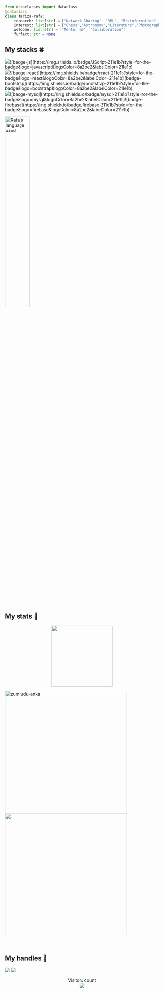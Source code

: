 ```python
from dataclasses import dataclass
@dataclass
class fariza-rafa:
    research: list[str] = ["Network Sharing", "DML", "Misinformation" ]
    interest: list[str] = ["Chess","Astronomy","Literature","Photography"]
    welcome: list[str] = ["Mentor me", "Collaboration"]
    funfact: str = None
```

## My stacks :four_leaf_clover:
<p align=left>
<img src="https://img.shields.io/badge/Languages-8a2be2?style=for-the-badge&logo=shell&logoColor=FFFFFF">![badge-js](https://img.shields.io/badge/JScript-211e1b?style=for-the-badge&logo=javascript&logoColor=8a2be2&labelColor=211e1b) <br/>
<img src="https://img.shields.io/badge/Frameworks-8a2be2?style=for-the-badge&logo=IPFS&logoColor=FFFFFF">![badge-react](https://img.shields.io/badge/react-211e1b?style=for-the-badge&logo=react&logoColor=8a2be2&labelColor=211e1b)![badge-bootstrap](https://img.shields.io/badge/bootstrap-211e1b?style=for-the-badge&logo=bootstrap&logoColor=8a2be2&labelColor=211e1b) <br/>
<img src="https://img.shields.io/badge/Database-8a2be2?style=for-the-badge&logo=databricks&logoColor=FFFFFF">![badge-mysql](https://img.shields.io/badge/mysql-211e1b?style=for-the-badge&logo=mysql&logoColor=8a2be2&labelColor=211e1b)![badge-firebase](https://img.shields.io/badge/firebase-211e1b?style=for-the-badge&logo=firebase&logoColor=8a2be2&labelColor=211e1b)

<a href="https://github.com/fariza-rafa/fariza-rafa"><img alt="Rafa's language used" src="https://github-readme-stats.vercel.app/api/top-langs/?username=fariza-rafa&layout=compact&langs_count=8&theme=gruvbox" width=40%/></a>
 <br><br><br>
  
</p> 

## My stats  :hatched_chick:

<p align = "center">
<img height="200" src="https://github-profile-trophy.vercel.app/?username=fariza-rafa&theme=tokyonight&no-frame=true&row=2&margin-w=5&margin-h=5&count_private=true&title=Commit,Repositories,Followers,PullRequest,Issues"/>

<p/>

<p align=left>
      <img  width=400 src="https://github-readme-streak-stats.herokuapp.com/?user=fariza-rafa&theme=tokyonight&border=61dafb&hide_border=true" alt="zumrudu-anka" />
      <img  width=400 src="https://github-readme-stats.vercel.app/api?username=fariza-rafa&show_icons=true&theme=tokyonight&border_color=61dafb&hide_border=true" />
  <br><br><br>
  
</p> 

## My handles :jack_o_lantern:
 [<img src="https://img.shields.io/badge/LinkedIn-211e1b?style=for-the-badge&logo=LINKEDIN&logoColor=8a2be2">](https://www.linkedin.com/in/fariza-rafa/)
 [<img src="https://img.shields.io/badge/facebook-211e1b?style=for-the-badge&logo=facebook&logoColor=8a2be2">](https://facebook.com/fariza.rafaa)

<p align="center"> 
  Visitors count<br>
  <img src="https://profile-counter.glitch.me/fariza-rafa/count.svg" />
</p>
